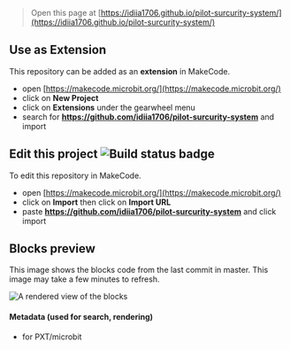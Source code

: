 
> Open this page at [https://idiia1706.github.io/pilot-surcurity-system/](https://idiia1706.github.io/pilot-surcurity-system/)

## Use as Extension

This repository can be added as an **extension** in MakeCode.

* open [https://makecode.microbit.org/](https://makecode.microbit.org/)
* click on **New Project**
* click on **Extensions** under the gearwheel menu
* search for **https://github.com/idiia1706/pilot-surcurity-system** and import

## Edit this project ![Build status badge](https://github.com/idiia1706/pilot-surcurity-system/workflows/MakeCode/badge.svg)

To edit this repository in MakeCode.

* open [https://makecode.microbit.org/](https://makecode.microbit.org/)
* click on **Import** then click on **Import URL**
* paste **https://github.com/idiia1706/pilot-surcurity-system** and click import

## Blocks preview

This image shows the blocks code from the last commit in master.
This image may take a few minutes to refresh.

![A rendered view of the blocks](https://github.com/idiia1706/pilot-surcurity-system/raw/master/.github/makecode/blocks.png)

#### Metadata (used for search, rendering)

* for PXT/microbit
<script src="https://makecode.com/gh-pages-embed.js"></script><script>makeCodeRender("{{ site.makecode.home_url }}", "{{ site.github.owner_name }}/{{ site.github.repository_name }}");</script>
